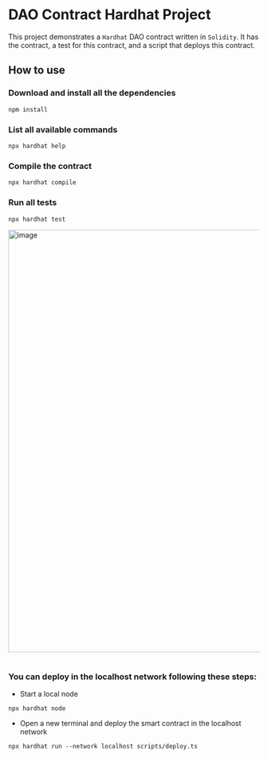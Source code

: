 # DAO Contract Hardhat Project

This project demonstrates a `Hardhat` DAO contract written in `Solidity`. It has the contract, a test for this contract, and a script that deploys this contract.

## How to use

### Download and install all the dependencies
```shell
npm install
```

### List all available commands
```shell
npx hardhat help
```

### Compile the contract
```shell
npx hardhat compile
```

### Run all tests
```shell
npx hardhat test
```

<img width="848" alt="image" src="https://user-images.githubusercontent.com/14263913/185806388-f690894d-13c6-4cb3-8d5a-b63772816242.png">

#


### You can deploy in the localhost network following these steps:

- Start a local node
```shell
npx hardhat node
```

- Open a new terminal and deploy the smart contract in the localhost network
```shell
npx hardhat run --network localhost scripts/deploy.ts
```
